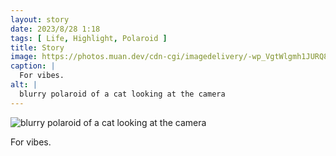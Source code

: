 ```yaml
---
layout: story
date: 2023/8/28 1:18
tags: [ Life, Highlight, Polaroid ]
title: Story
image: https://photos.muan.dev/cdn-cgi/imagedelivery/-wp_VgtWlgmh1JURQ8t1mg/41fd4540-dec3-4768-7936-b8ed1cd86a00/public
caption: |
  For vibes.
alt: |
  blurry polaroid of a cat looking at the camera
---
```


![blurry polaroid of a cat looking at the camera](https://photos.muan.dev/cdn-cgi/imagedelivery/-wp_VgtWlgmh1JURQ8t1mg/41fd4540-dec3-4768-7936-b8ed1cd86a00/public)

For vibes.
